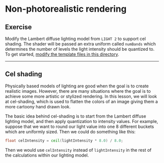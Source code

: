 # Non-photorealistic rendering

## Exercise

Modify the Lambert diffuse lighting model from `LIGHT 2` to support cel shading.  The shader will be passed an extra uniform called `numBands` which determines the number of levels the light intensity should be quantized to.  To get started, <a href="/open/npr-1" target="_blank">modify the template files in this directory</a>.

***

## Cel shading

Physically based models of lighting are good when the goal is to create realistic images. However, there are many situations where the goal is to achieve some more artistic or stylized rendering. In this lesson, we will look at cel-shading, which is used to flatten the colors of an image giving them a more cartoony hand drawn look.

The basic idea behind cel-shading is to start from the Lambert diffuse lighting model, and then apply quantization to intensity values.  For example, suppose that we want to round our light value into one 8 different buckets which are uniformly sized.  Then we could do something like this:

```glsl
float celIntensity = ceil(lightIntensity * 8.0) / 8.0;
```

Then we would use `celIntensity` instead of `lightIntensity` in the rest of the calculations within our lighting model.
